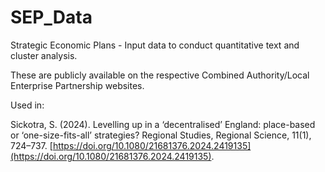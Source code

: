 # SEP_Data
Strategic Economic Plans -  Input data to conduct quantitative text and cluster analysis.

These are publicly available on the respective Combined Authority/Local Enterprise Partnership websites.

Used in:

Sickotra, S. (2024). Levelling up in a ‘decentralised’ England: place-based or ‘one-size-fits-all’ strategies? Regional Studies, Regional Science, 11(1), 724–737. [https://doi.org/10.1080/21681376.2024.2419135](https://doi.org/10.1080/21681376.2024.2419135).
